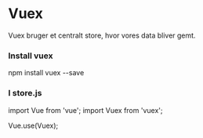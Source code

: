 # Vuex
Vuex bruger et centralt store, hvor vores data bliver gemt.  

### Install vuex
npm install vuex --save  

### I store.js
import Vue from 'vue';
import Vuex from 'vuex';

Vue.use(Vuex);
